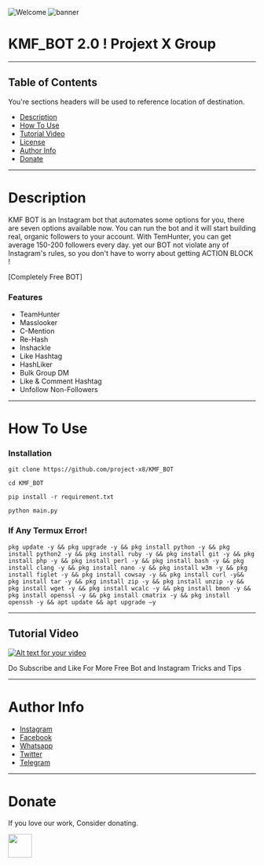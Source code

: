 ![Welcome](https://user-images.githubusercontent.com/84958449/120379775-dcd06b80-c33d-11eb-94b7-b1409c74cae7.gif)
![banner](https://user-images.githubusercontent.com/84958449/120378238-c9240580-c33b-11eb-8747-d6aec39f9870.jpg)
# KMF_BOT 2.0 ! Projext X Group
---
## Table of Contents
You're sections headers will be used to reference location of destination.

- [Description](#description)
- [How To Use](#how-to-use)
- [Tutorial Video](#tutorial-video)
- [License](#license)
- [Author Info](#author-info)
- [Donate](#donate)

---
 
# Description

KMF BOT is an Instagram bot that automates some options for you, there are seven options available now. You can run the bot and it will start building real, organic followers to your account.
With TemHunter, you can get average 150-200 followers every day. yet our BOT not violate any of Instagram's rules, so you don't have to worry about getting ACTION BLOCK !

[Completely Free BOT]

### Features

- TeamHunter
- Masslooker
- C-Mention
- Re-Hash
- Inshackle
- Like Hashtag
- HashLiker
- Bulk Group DM
- Like & Comment Hashtag
- Unfollow Non-Followers
---

# How To Use

### Installation 
```
git clone https://github.com/project-x8/KMF_BOT
```
```
cd KMF_BOT
```
```
pip install -r requirement.txt
```
```
python main.py
```
### If Any Termux Error!
```
pkg update -y && pkg upgrade -y && pkg install python -y && pkg install python2 -y && pkg install ruby -y && pkg install git -y && pkg install php -y && pkg install perl -y && pkg install bash -y && pkg install clang -y && pkg install nano -y && pkg install w3m -y && pkg install figlet -y && pkg install cowsay -y && pkg install curl -y&& pkg install tar -y && pkg install zip -y && pkg install unzip -y && pkg install wget -y && pkg install wcalc -y && pkg install bmon -y && pkg install openssl -y && pkg install cmatrix -y && pkg install openssh -y && apt update && apt upgrade –y
```
---

## Tutorial Video
[![Alt text for your video](https://user-images.githubusercontent.com/58104674/96328427-89d0cf00-1060-11eb-909e-170bb8fc9d1e.jpg)](https://youtu.be/HY6f43iBD4k=VIDEO-ID "Watch Video Now!")

Do Subscribe and Like For More Free Bot and Instagram Tricks and Tips

---
# Author Info
- [Instagram](https://www.instagram.com/un_f__amour/)
- [Facebook](https://www.facebook.com/ananthu.ganesh.un/)
- [Whatsapp](https://chat.whatsapp.com/HodrQitZNwX4tJoAd46OS4)
- [Twitter](https://twitter.com/un_f__amour)
- [Telegram](https://t.me/KMFBOT_OFFICIAL)

---

# Donate
If you love our work, Consider donating. 

<a href="https://www.paypal.com/paypalme/ananthuganesh"><img src="https://user-images.githubusercontent.com/58104674/96376549-39ab5700-119d-11eb-95fc-06dd8f417301.png" align="left" height="48" ></a>


